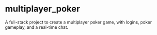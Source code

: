 # multiplayer_poker
A full-stack project to create a multiplayer poker game, with logins, poker gameplay, and a real-time chat.
